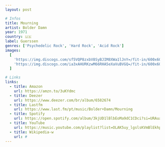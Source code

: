 ```yaml
---
layout: post

# Infos
title: Mourning
artist: Bolder Damn
year: 1971
country: 🇺🇸
label: Guerssen
genres: ['Psychedelic Rock', 'Hard Rock', 'Acid Rock']
images:
  [
    'https://img.discogs.com/sf5VQP8zxbV8SyBJIM8XWa1lJnY=/fit-in/600x600/filters:strip_icc():format(jpeg):mode_rgb():quality(90)/discogs-images/R-6350707-1419719212-9073.jpeg.jpg',
    'https://img.discogs.com/ia3xAHURKzwM66RHA5eXaVuBVGQ=/fit-in/600x600/filters:strip_icc():format(jpeg):mode_rgb():quality(90)/discogs-images/R-6350707-1428699751-1378.jpeg.jpg',
  ]

# Links
links:
  - title: Amazon
    url: https://amzn.to/3uKYdmc
  - title: Deezer
    url: https://www.deezer.com/br/album/6582674
  - title: Lastfm
    url: https://www.last.fm/pt/music/Bolder+Damn/Mourning
  - title: Spotify
    url: https://open.spotify.com/album/3kjUD1lBlbEoMa9dC1CDci?si=URAuahdzR6yLrBrGdE6nqA
  - title: YouTube
    url: https://music.youtube.com/playlist?list=OLAK5uy_lgslsKVmBlEkhpEwu0C4lHldeRbXHXWks
  - title: Wikipedia-w
    url: #
---
```

